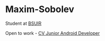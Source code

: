 # Maxim-Sobolev

Student at [BSUIR](https://www.bsuir.by/en/)

Open to work - [CV Junior Android Developer](https://github.com/SobolevvMaxim/SobolevvMaxim/blob/main/CV%20Junior%20Anroid%20Developer%20Maxim%20Sobolev.pdf)
